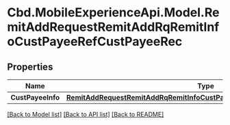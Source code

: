 # Cbd.MobileExperienceApi.Model.RemitAddRequestRemitAddRqRemitInfoCustPayeeRefCustPayeeRec

## Properties

Name | Type | Description | Notes
------------ | ------------- | ------------- | -------------
**CustPayeeInfo** | [**RemitAddRequestRemitAddRqRemitInfoCustPayeeRefCustPayeeRecCustPayeeInfo**](RemitAddRequestRemitAddRqRemitInfoCustPayeeRefCustPayeeRecCustPayeeInfo.md) |  | 

[[Back to Model list]](../README.md#documentation-for-models) [[Back to API list]](../README.md#documentation-for-api-endpoints) [[Back to README]](../README.md)

